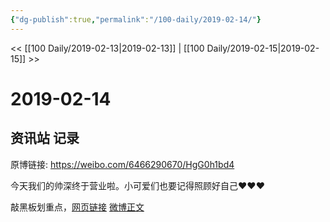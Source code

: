 ```yaml
---
{"dg-publish":true,"permalink":"/100-daily/2019-02-14/"}
---
```



<< [[100 Daily/2019-02-13\|2019-02-13]] | [[100 Daily/2019-02-15\|2019-02-15]] >>

# 2019-02-14

## 资讯站 记录

原博链接: https://weibo.com/6466290670/HgG0h1bd4

今天我们的帅深终于营业啦。小可爱们也要记得照顾好自己❤️❤️❤️
[](https://weibo.com/detail/4339697469230650)

敲黑板划重点，[网页链接](https://t.cn/EVZuKZP)
[微博正文](https://weibo.com/detail/4336844726346904)
